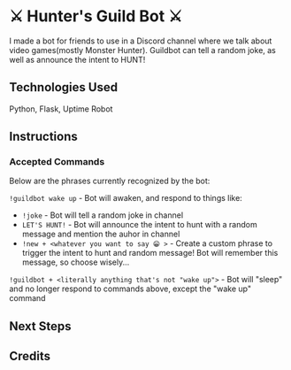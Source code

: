 # ⚔️ Hunter's Guild Bot ⚔️
I made a bot for friends to use in a Discord channel where we talk about video games(mostly Monster Hunter). Guildbot can tell a random joke, as well as announce the intent to HUNT!
## Technologies Used
Python, Flask, Uptime Robot
## Instructions
### Accepted Commands
Below are the phrases currently recognized by the bot:

`!guildbot wake up` - Bot will awaken, and respond to things like:

* `!joke` - Bot will tell a random joke in channel
* `LET'S HUNT!` - Bot will announce the intent to hunt with a random message and mention the auhor in channel
* `!new + <whatever you want to say 😁 >` - Create a custom phrase to trigger the intent to hunt and random message! Bot will remember this message, so choose wisely...

`!guildbot + <literally anything that's not "wake up">` - Bot will "sleep" and no longer respond to commands above, except the "wake up" command

## Next Steps
## Credits